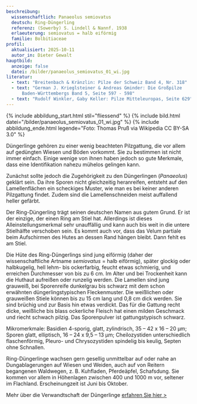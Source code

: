 ```yaml
---
beschreibung:
  wissenschaftlich: Panaeolus semiovatus
  deutsch: Ring-Düngerling
  referenz: (Sowerby) S. Lindell & Nannf. 1938
  erlaeuterung: semiovatus = halb eiförmig
  familie: Bolbitiaceae
profil:
  aktualisiert: 2025-10-11
  autor_in: Dieter Gewalt
hauptbild:
  anzeige: false
  datei: /bilder/panaeolus_semiovatus_01_wi.jpg
literatur:
  - text: "Breitenbach & Kränzlin: Pilze der Schweiz Band 4, Nr. 318"
  - text: "German J. Krieglsteiner & Andreas Gminder: Die Großpilze
      Baden-Württembergs Band 5, Seite 597 - 598"
  - text: "Rudolf Winkler, Gaby Keller: Pilze Mitteleuropas, Seite 629"
---
```

{% include abbildung_start.html stil="fliessend" %}
{% include bild.html datei="/bilder/panaeolus_semiovatus_01_wi.jpg" %}
{% include abbildung_ende.html legende="Foto: Thomas Pruß via Wikipedia CC BY-SA 3.0" %}

Düngerlinge gehören zu einer wenig beachteten Pilzgattung, die vor allem auf gedüngten Wiesen und Böden vorkommt. Sie zu bestimmen ist nicht immer einfach. Einige wenige von ihnen haben jedoch so gute Merkmale, dass eine Identifikation nahezu mühelos gelingen kann.

Zunächst sollte jedoch die Zugehörigkeit zu den Düngerlingen (*Panaeolus*) geklärt sein. Da ihre Sporen nicht gleichzeitig heranreifen, entsteht auf den Lamellenflächen ein scheckiges Muster, wie man es bei keiner anderen Pilzgattung findet. Zudem sind die Lamellenschneiden meist auffallend heller gefärbt.

Der Ring-Düngerling trägt seinen deutschen Namen aus gutem Grund. Er ist der einzige, der einen Ring am Stiel hat. Allerdings ist dieses Alleinstellungsmerkmal sehr unauffällig und kann auch bis weit in die untere Stielhälfte verschoben sein. Es kommt auch vor, dass das Velum partiale beim Aufschirmen des Hutes an dessen Rand hängen bleibt. Dann fehlt es am Stiel. 

Die Hüte des Ring-Düngerlings sind jung eiförmig (daher der wissenschaftliche Artname *semiovatus* = halb eiförmig), später glockig oder halbkugelig, hell lehm- bis ockerfarbig, feucht etwas schmierig, und erreichen Durchmesser von bis zu 6 cm. Im Alter und bei Trockenheit kann die Huthaut aufreißen oder runzelig werden. Die Lamellen sind jung grauweiß, bei Sporenreife dunkelgrau bis schwarz mit dem schon erwähnten düngerlingstypischen Fleckenmuster. Die weißlichen oder grauweißen Stiele können bis zu 15 cm lang und 0,8 cm dick werden. Sie sind brüchig und zur Basis hin etwas verdickt. Das für die Gattung recht dicke, weißliche bis blass ockerliche Fleisch hat einen milden Geschmack und riecht schwach pilzig. Das Sporenpulver ist gattungstypisch schwarz.

Mikromerkmale:
Basidien 4-sporig, glatt, zylindrisch, 35 – 42 x 16 – 20 µm; Sporen glatt, elliptisch, 16 – 24 x 9,5 – 13 µm; Cheilozystiden unterschiedlich flaschenförmig, Pleuro- und Chrysozystiden spindelig bis keulig, Septen ohne Schnallen.

Ring-Düngerlinge wachsen gern gesellig unmittelbar auf oder nahe an Dungablagerungen auf Wiesen und Weiden, auch auf von Reitern begangenen Waldwegen, z. B. Kuhfladen, Pferdeäpfel, Schafsdung. Sie kommen vor allem in Höhenlagen zwischen 400 und 1000 m vor, seltener im Flachland. Erscheinungzeit ist Juni bis Oktober.

Mehr über die Verwandtschaft der Düngerlinge [erfahren Sie hier >](/verwandt/düngerlinge-panaeolus)